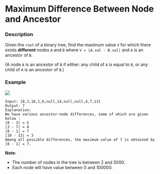 # Maximum Difference Between Node and Ancestor

### Description
Given the `root` of a binary tree, find the maximum value `V` for which there exists **different** nodes `A` and `B` where `V = |A.val - B.val|` and `A` is an ancestor of `B`.

(A node `A` is an ancestor of `B` if either: any child of `A` is equal to `B`, or any child of `A` is an ancestor of `B`.) 

### Example

![](https://assets.leetcode.com/uploads/2019/09/09/2whqcep.jpg)
```
Input: [8,3,10,1,6,null,14,null,null,4,7,13]
Output: 7
Explanation: 
We have various ancestor-node differences, some of which are given below :
|8 - 3| = 5
|3 - 7| = 4
|8 - 1| = 7
|10 - 13| = 3
Among all possible differences, the maximum value of 7 is obtained by |8 - 1| = 7.
```

**Note**:
- The number of nodes in the tree is between 2 and 5000.
- Each node will have value between 0 and 100000.
